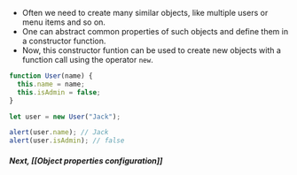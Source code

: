 
- Often we need to create many similar objects, like multiple users or menu items and so on. 
- One can abstract common properties of such objects and define them in a constructor function.
- Now, this constructor funtion can be used to create new objects with a function call using the operator `new`.

```javascript
function User(name) {
  this.name = name;
  this.isAdmin = false;
}

let user = new User("Jack");

alert(user.name); // Jack
alert(user.isAdmin); // false
```


##### Next, [[Object properties configuration]]
